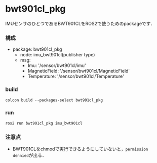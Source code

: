 # bwt901cl_pkg

IMUセンサのひとつであるBWT901CLをROS2で使うためのpackageです．

### 構成

- package: bwt901cl_pkg
    - node: imu_bwt901cl(publisher type)
    - msg:
        - Imu: '/sensor/bwt901cl/imu'
        - MagneticField: '/sensor/bwt901cl/MagneticField'
        - Temperature: '/sensor/bwt901cl/Temperature'

### build

```
colcon build --packages-select bwt901cl_pkg
```

### run

```
ros2 run bwt901cl_pkg imu_bwt901cl
```

### 注意点

- BWT901CLをchmodで実行できるようにしていないと，`permission dennied`が出る．